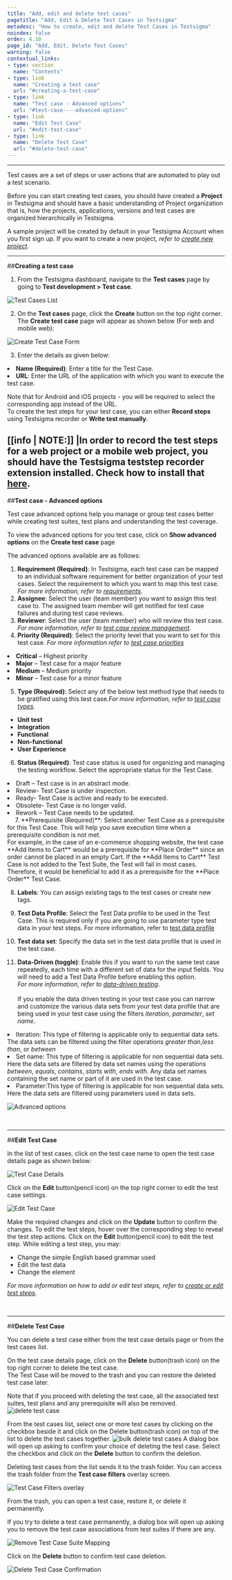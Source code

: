```yaml
---
title: "Add, edit and delete test cases"
pagetitle: "Add, Edit & Delete Test Cases in Testsigma"
metadesc: "How to create, edit and delete Test Cases in Testsigma"
noindex: false
order: 4.10
page_id: "Add, Edit, Delete Test Cases"
warning: false
contextual_links:
- type: section
  name: "Contents"
- type: link
  name: "Creating a test case"
  url: "#creating-a-test-case"
- type: link
  name: "Test case - Advanced options"
  url: "#test-case----advanced-options"
- type: link
  name: "Edit Test Case"
  url: "#edit-test-case"
- type: link
  name: "Delete Test Case"
  url: "#delete-test-case"
---
```


---

Test cases  are a set of steps or user actions that are automated to play out a test scenario.

Before you can start creating test cases,  you should have created a **Project** in Testsigma and  should have a basic understanding of  Project organization that is, how the projects, applications, versions and test cases are organized hierarchically in Testsigma.

A sample project will be created by default in your Testsigma Account when you first sign up. If you want to create a new project, *refer to [create new project](https://testsigma.com/docs/projects/overview/#create-project)*.
&emsp;

---
##**Creating a test case**

1. From the Testsigma dashboard, navigate to the **Test cases** page by going to **Test development > Test case**.

![Test Cases List](https://s3.amazonaws.com/static-docs.testsigma.com/new_images/test-cases/overview/view_your_test_cases.png)

2. On the **Test cases** page, click the **Create** button on the top right corner.
The **Create test case** page will appear as shown below (For web and mobile web):

![Create Test Case Form](https://s3.amazonaws.com/static-docs.testsigma.com/new_images/test-cases/overview/create_test_case.png)

3. Enter the details as given below:<br><ul>
<li><strong>Name (Required)</strong>: Enter a title for the Test Case.</li>
<li><strong>URL</strong>: Enter the URL of the application with which you want to execute the test case.</li> </ul>

Note that for Android and iOS projects - you will be required to select the corresponding app instead of the URL.<br> 
To create the test steps for your test case, you can either **Record steps** using Testsigma recorder or **Write test  manually**. 
&emsp;

[[info | NOTE:]]
|In order to record the test steps for a web project or a mobile web project, you should have the Testsigma teststep recorder extension installed. Check how to install that [here](https://testsigma.com/docs/test-step-recorder/install-chrome-extension/). 
---
##**Test case  - Advanced options**

Test case advanced options help you manage or group test cases better while creating test suites, test plans and understanding the test coverage.

To view the advanced options for you test case, click on **Show advanced options** on the **Create test case** page

The advanced options available are as follows:

1. **Requirement (Required)**: In Testsigma, each test case can be mapped to an individual software requirement for better organization of your test cases. Select the requirement to which you want to map this test case. *For more information, refer to [requirements](https://testsigma.com/docs/projects/requirements/)*. 
2. **Assignee**: Select the user (team member)  you want to assign this test case to.
 The assigned team member will get notified for test case failures and during test case reviews.
3. **Reviewer**: Select the user (team member) who will review this test case.
 *For more information, refer to [test case review management](https://testsigma.com/docs/collaboration/test-cases-review-management/)*.
4. **Priority (Required)**: Select the priority level that you want to set for this test case. *For more information refer to [test case priorities](https://testsigma.com/docs/projects/settings/test-case-priorities/)*<ul>
<li><strong>Critical</strong> – Highest priority </li>
<li><strong>Major</strong> – Test case for a major feature</li>
<li><strong>Medium</strong> – Medium priority</li>
<li><strong>Minor</strong> – Test case for a minor feature</li>
</ul>

5. **Type (Required)**: Select any of the below test method type that needs to be gratified using this test case.*For more information, refer to  [test case types](https://testsigma.com/docs/projects/settings/test-case-types/)*.
<ul>
<li><strong>Unit test</strong></li>
  <li><strong>Integration</strong></li>
  <li><strong>Functional</strong></li>
  <li><strong>Non-functional</strong></li>
  <li><strong>User Experience</strong></li></ul>

6. **Status (Required)**: Test case status is used for organizing and managing the testing workflow. Select the appropriate status for the Test Case.<ul>
  <li>Draft – Test case is in an abstract mode.</li>
  <li>Review- Test Case is under inspection.</li>
  <li>Ready- Test Case is active and ready to be executed.</li>
  <li>Obsolete- Test Case is no longer valid.</li>
  <li>Rework – Test Case needs to be updated.</li></ul>
&emsp;
7. **Prerequisite (Required)**: Select another Test Case as a prerequisite for this Test Case. This will help you save execution time when a prerequisite condition is not met.<br>For example, in the case of an e-commerce shopping website, the test case **Add Items to Cart** would be a prerequisite for **Place Order** since an order cannot be placed in an empty Cart. If the **Add Items to Cart** Test Case is not added to the Test Suite, the Test will fail in most cases. Therefore, it would be beneficial to add it as a prerequisite for the **Place Order** Test Case.

8. **Labels**: You can assign existing tags to the test cases or create new tags.

9. **Test Data Profile**: Select the Test Data profile to be used in the Test Case. This is required only if you are going to use parameter type test data in your test steps.
For more information, refer to [test data profile](https://testsigma.com/docs/test-data/create-data-profiles/)

10. **Test data set**: Specify the data set in the test data profile that is used in the test case.

10.  **Data-Driven (toggle)**: Enable this if you want to run the same test case repeatedly, each time with a different set of data for the input fields. You will need to add a Test Data Profile before enabling this option.<br>*For more information, refer to [data-driven testing](https://testsigma.com/tutorials/test-cases/data-driven-testing/)*.<br><br>
If you enable the data driven testing in your test case you can narrow and customize the various data sets from your test data profile that are being used in your test case using the filters *iteration*, *parameter*, *set name*.<br><ul>
<li>Iteration: This type of filtering is applicable only to sequential data sets. The data sets can be filtered using the filter operations <em>greater than</em>,<em>less than</em>, or <em>between</em></li>
<li>Set name: This type of filtering is applicable for non sequential data sets. Here the data sets are filtered by data set names using the operations <em>between</em>, <em>equals</em>, <em>contains</em>, <em>starts with</em>, <em>ends with</em>. Any data set names containing the set name or part of it are used in the test case.</li>
<li>Parameter:This type of filtering is applicable for non sequential data sets. Here the data sets are filtered using parameters used in data sets.</li>
</ul>

![Advanced options](https://s3.amazonaws.com/static-docs.testsigma.com/new_images/test-cases/overview/adavanced_options_create_test_case.png)

&emsp;






---

##**Edit Test Case**

In the list of test cases, click on the test case name to open the test case details page as shown below:

![Test Case Details](https://s3.amazonaws.com/static-docs.testsigma.com/new_images/test-cases/overview/edit_test_case.png)

Click on the **Edit** button(pencil icon) on the top right corner to edit the test case settings. 

![Edit Test Case](https://s3.amazonaws.com/static-docs.testsigma.com/new_images/test-cases/overview/edit_test_case_details.png)

Make the required changes and click on the **Update** button to confirm the changes.
To edit the test steps, hover over the corresponding step to reveal the test step actions. Click on the **Edit** button(pencil icon) to edit the test step. While editing a test step, you may:

* Change the simple English based grammar used
* Edit the test data
* Change the element

*For more information on how to add or edit test steps, refer to  [create or edit test steps](https://testsigma.com/docs/test-cases/create-steps-nl/overview/)*.

&emsp;

---

##**Delete Test Case**

You can delete a test case either from the test case details page or from the test cases list.

On the test case details page, click on the **Delete** button(trash icon) on the top right corner to delete the test case. <br>The Test Case will be moved to the trash and you can restore the deleted test case later.

Note that if you proceed with deleting the test case, all the associated test suites, test plans and any prerequisite will also be removed.
![delete test case](https://s3.amazonaws.com/static-docs.testsigma.com/new_images/test-cases/overview/delete_test_case.png)

From the test cases list, select one or more test cases by clicking on the checkbox beside it and click on the Delete button(trash icon) on top of the list to delete the test cases together.
![bulk delete test cases](https://s3.amazonaws.com/static-docs.testsigma.com/new_images/test-cases/overview/bulk_delete_test_cases.png)
A dialog box will open up asking to confirm your choice of deleting the test case. Select the checkbox and click on the **Delete** button to confirm the deletion.

Deleting test cases from the list sends it to the trash folder. You can access the trash folder from the **Test case filters** overlay screen.

![Test Case Filters overlay](https://docs.testsigma.com/images/add-edit-delete/test-case-filters1.png)

From the trash, you can open a test case, restore it, or delete it permanently.

If you try to delete a test case permanently, a dialog box will open up asking you to remove the test case associations from test suites if there are any.

![Remove Test Case Suite Mapping](https://docs.testsigma.com/images/add-edit-delete/remove-test-case-suite-mapping1.png)

Click on the **Delete** button to confirm test case deletion.

![Delete Test Case Confirmation](https://docs.testsigma.com/images/add-edit-delete/confirm-delete-test-case1.png)















